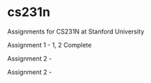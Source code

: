 # cs231n
Assignments for CS231N at Stanford University

Assignment 1 - 1, 2 Complete

Assignment 2 - 

Assignment 2 - 
